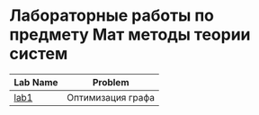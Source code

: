 # Лабораторные работы по предмету **Мат методы теории систем**

| Lab Name | Problem |
| -------- | ------- |
| [lab1](./lab1/) | Оптимизация графа |